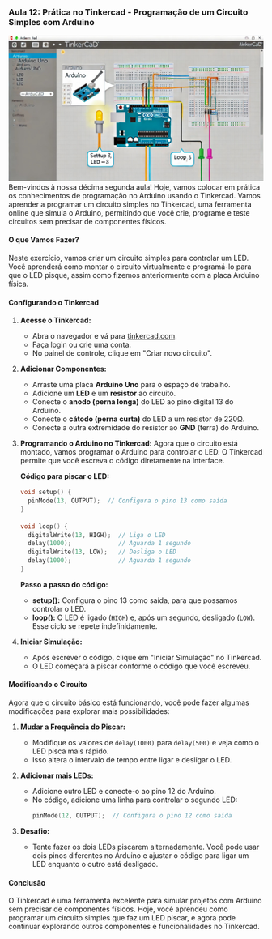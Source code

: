 ### Aula 12: Prática no Tinkercad - Programação de um Circuito Simples com Arduino
![](./assets/12.jpeg)
Bem-vindos à nossa décima segunda aula! Hoje, vamos colocar em prática os conhecimentos de programação no Arduino usando o Tinkercad. Vamos aprender a programar um circuito simples no Tinkercad, uma ferramenta online que simula o Arduino, permitindo que você crie, programe e teste circuitos sem precisar de componentes físicos.

#### O que Vamos Fazer?

Neste exercício, vamos criar um circuito simples para controlar um LED. Você aprenderá como montar o circuito virtualmente e programá-lo para que o LED pisque, assim como fizemos anteriormente com a placa Arduino física.

#### Configurando o Tinkercad

1. **Acesse o Tinkercad:**
   - Abra o navegador e vá para [tinkercad.com](https://www.tinkercad.com).
   - Faça login ou crie uma conta.
   - No painel de controle, clique em "Criar novo circuito".

2. **Adicionar Componentes:**
   - Arraste uma placa **Arduino Uno** para o espaço de trabalho.
   - Adicione um **LED** e um **resistor** ao circuito.
   - Conecte o **anodo (perna longa)** do LED ao pino digital 13 do Arduino.
   - Conecte o **cátodo (perna curta)** do LED a um resistor de 220Ω.
   - Conecte a outra extremidade do resistor ao **GND** (terra) do Arduino.

3. **Programando o Arduino no Tinkercad:**
   Agora que o circuito está montado, vamos programar o Arduino para controlar o LED. O Tinkercad permite que você escreva o código diretamente na interface.

   **Código para piscar o LED:**
   ```cpp
   void setup() {
     pinMode(13, OUTPUT);  // Configura o pino 13 como saída
   }

   void loop() {
     digitalWrite(13, HIGH);  // Liga o LED
     delay(1000);             // Aguarda 1 segundo
     digitalWrite(13, LOW);   // Desliga o LED
     delay(1000);             // Aguarda 1 segundo
   }
   ```

   **Passo a passo do código:**
   - **setup():** Configura o pino 13 como saída, para que possamos controlar o LED.
   - **loop():** O LED é ligado (`HIGH`) e, após um segundo, desligado (`LOW`). Esse ciclo se repete indefinidamente.

4. **Iniciar Simulação:**
   - Após escrever o código, clique em "Iniciar Simulação" no Tinkercad.
   - O LED começará a piscar conforme o código que você escreveu.

#### Modificando o Circuito

Agora que o circuito básico está funcionando, você pode fazer algumas modificações para explorar mais possibilidades:

1. **Mudar a Frequência do Piscar:**
   - Modifique os valores de `delay(1000)` para `delay(500)` e veja como o LED pisca mais rápido.
   - Isso altera o intervalo de tempo entre ligar e desligar o LED.

2. **Adicionar mais LEDs:**
   - Adicione outro LED e conecte-o ao pino 12 do Arduino.
   - No código, adicione uma linha para controlar o segundo LED:
     ```cpp
     pinMode(12, OUTPUT);  // Configura o pino 12 como saída
     ```

3. **Desafio:**
   - Tente fazer os dois LEDs piscarem alternadamente. Você pode usar dois pinos diferentes no Arduino e ajustar o código para ligar um LED enquanto o outro está desligado.

#### Conclusão

O Tinkercad é uma ferramenta excelente para simular projetos com Arduino sem precisar de componentes físicos. Hoje, você aprendeu como programar um circuito simples que faz um LED piscar, e agora pode continuar explorando outros componentes e funcionalidades no Tinkercad.